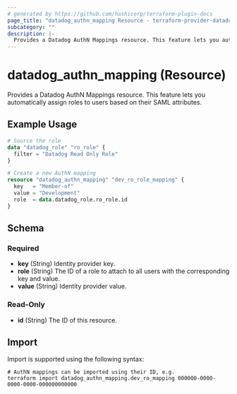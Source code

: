 ```yaml
---
# generated by https://github.com/hashicorp/terraform-plugin-docs
page_title: "datadog_authn_mapping Resource - terraform-provider-datadog"
subcategory: ""
description: |-
  Provides a Datadog AuthN Mappings resource. This feature lets you automatically assign roles to users based on their SAML attributes.
---
```


# datadog_authn_mapping (Resource)

Provides a Datadog AuthN Mappings resource. This feature lets you automatically assign roles to users based on their SAML attributes.

## Example Usage

```terraform
# Source the role
data "datadog_role" "ro_role" {
  filter = "Datadog Read Only Role"
}

# Create a new AuthN mapping
resource "datadog_authn_mapping" "dev_ro_role_mapping" {
  key   = "Member-of"
  value = "Development"
  role  = data.datadog_role.ro_role.id
}
```

<!-- schema generated by tfplugindocs -->
## Schema

### Required

- **key** (String) Identity provider key.
- **role** (String) The ID of a role to attach to all users with the corresponding key and value.
- **value** (String) Identity provider value.

### Read-Only

- **id** (String) The ID of this resource.

## Import

Import is supported using the following syntax:

```shell
# AuthN mappings can be imported using their ID, e.g.
terraform import datadog_authn_mapping.dev_ro_mapping 000000-0000-0000-0000-000000000000
```
